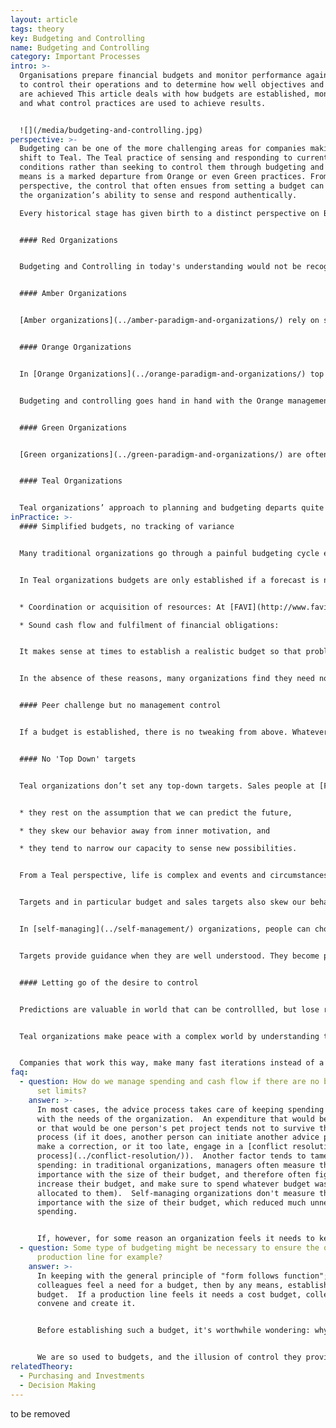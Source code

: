 ```yaml
---
layout: article
tags: theory
key: Budgeting and Controlling
name: Budgeting and Controlling
category: Important Processes
intro: >-
  Organisations prepare financial budgets and monitor performance against them
  to control their operations and to determine how well objectives and targets
  are achieved This article deals with how budgets are established, monitored
  and what control practices are used to achieve results.


  ![](/media/budgeting-and-controlling.jpg)
perspective: >-
  Budgeting can be one of the more challenging areas for companies making the
  shift to Teal. The Teal practice of sensing and responding to current
  conditions rather than seeking to control them through budgeting and other
  means is a marked departure from Orange or even Green practices. From a Teal
  perspective, the control that often ensues from setting a budget can hamper
  the organization’s ability to sense and respond authentically.

  Every historical stage has given birth to a distinct perspective on Budgeting and Controlling when already applicable, and to very different practices:


  #### Red Organizations


  Budgeting and Controlling in today's understanding would not be recognized in [Red Organizations](../red-organizations/).  Planning tends to be shorter term with limited ability for long term strategy.  The focus is typically on responding to new threats or opportunities that can be pursued for exploitation or gain.


  #### Amber Organizations


  [Amber organizations](../amber-paradigm-and-organizations/) rely on stable and replicable processes. They also create clearly defined structures and hierarchies. Together these features allow projects and plans to be delivered on a much larger scale than those achievable by Red organzations. Planning and budgeting is used to determine the resources needed to achieve well understood and predictable goals. Planning is a top down process with budgets being handed down to those further down the organization.


  #### Orange Organizations


  In [Orange Organizations](../orange-paradigm-and-organizations/) top management are responsible for determining the strategy and direction of the organization. These plans are broken down into objectives and targets for those further down the hierarchy. Managers at each level create the plans and budgets necessary to reach the desired objectives, in what is typically a yearly budgeting process. Planning typically includes budgets for expenditures (cost center) or target revenues (profit center), as well as investment budgets.  Cascading down targets to every unit and team allows for management by objectives: each team is given some freedom in deciding how these budget objectives will be met, as long as they are met.


  Budgeting and controlling goes hand in hand with the Orange management practice of ‘predict and control’. Yearly budgets are broken down into half-yearly, quarterly or monthly numbers. These numbers are then followed up by the accounting and finance department at the end of each period, to compare results with the plan.  When results fall short of the prediction, managers are often asked to explain the difference, and to come up with corrective actions.


  #### Green Organizations


  [Green organizations](../green-paradigm-and-organizations/) are often ill at ease with a finance dominated perspective on performance management.  Whilst ‘predict and control’ methods are still used, other non-financial measures (for example, employee engagement and customer satisfaction) are valued as equally important. Budgeting is similar to that found in Orange organizations, but the measures are likely to be broader and agreed via a ‘bottom up’ as well as a ‘top down’ approach.


  #### Teal Organizations


  Teal organizations’ approach to planning and budgeting departs quite radically from what is considered best practice in traditional management thinking.  Instead of trying to predict and control, Teal organizations try as much as possible to sense and respond to their environment.  They typically work with simplified budgets, where variances are tracked for information rather than control reasons. The purpose of defining a budget is driven by practical considerations such as coordination of resources, making sure that cash flow is sound and ensuring that financial obligations and liabilities are covered.
inPractice: >-
  #### Simplified budgets, no tracking of variance


  Many traditional organizations go through a painful budgeting cycle every year to establish a plan for controlling organizational performance.


  In Teal organizations budgets are only established if a forecast is needed to inform an important decision, for example:


  * Coordination or acquisition of resources: At [FAVI](http://www.favi.com/), for instance, once a year, teams make rough monthly predictions for the year to come, to secure contracts for raw materials.

  * Sound cash flow and fulfilment of financial obligations:


  It makes sense at times to establish a realistic budget so that problems can be anticipated and obligations met. Individual teams in [Buurtzorg](http://www.buurtzorgnederland.com/) don’t make any significant purchasing or investments, so don’t require a team budget. However, at a Group level, Buurtzorg makes a simple projection of its expected cash flow (it fits on one sheet of paper) to get a sense of how many new teams it can allow to start up in the coming year; new teams can take up to a year to break even, and Buurtzorg wants to make sure they can be supported and sustained.


  In the absence of these reasons, many organizations find they need not make any budget at all. [Sun Hydraulics](http://www.sunhydraulics.com/) makes no budget (unless the board demands one, in which case a rough one-page budget is put together).


  #### Peer challenge but no management control


  If a budget is established, there is no tweaking from above. Whatever numbers the teams forecast become the budget. Some companies find it is useful for peers to challenge each other’s budgets. In keeping with the spirit of [Self Management](../self-management/) no one can force a team to change their numbers. For example at [Morning Star,](http://www.morningstarco.com/) units present their budget and investment plans to a budget task force, composed of volunteers from all parts of the business, that can challenge the numbers, and offer opinions and suggestions. [AES](http://www.aes.com/) used to have a similar process.


  #### No 'Top Down' targets


  Teal organizations don’t set any top-down targets. Sales people at [FAVI](http://www.favi.com/) for example have no targets to reach. From an Evolutionary-Teal perspective, targets are problematic for at least three reasons;


  * they rest on the assumption that we can predict the future,

  * they skew our behavior away from inner motivation, and

  * they tend to narrow our capacity to sense new possibilities.


  From a Teal perspective, life is complex and events and circumstances change so fast, that setting a target is mostly guesswork. A year after a target has been set, in most cases it is just an arbitrary number―either so easy to reach as to be meaningless or so challenging that people must take shortcuts. Both circumstances hurt the organization in the long run.


  Targets and in particular budget and sales targets also skew our behavior. In many companies managers often spend any budget left at the end of the year, sometimes on meaningless items, for fear that their funding might be cut in the following year. Without targets, these games disappear. People are free to tap into their inner motivation to simply do the best job they can.


  In [self-managing](../self-management/) organizations, people can choose to set themselves targets when they find it useful―rather like a hobby runner who spurs herself on by extending her goals. At [FAVI](http://www.favi.com/), operators set themselves target times to machine their pieces, and they monitor their performance against that target.


  Targets provide guidance when they are well understood. They become problematic when circumstances change and they do not change in response.


  #### Letting go of the desire to control


  Predictions are valuable in world that can be controllled, but lose relevance in a complex world that is changing rapidly. Setting budgets and managing against them is a way of trying to predict the future.


  Teal organizations make peace with a complex world by understanding that a perfect solution is rarely possible. Determing a workable solution that can be implemented quickly is far more effective than waiting for detailed analysis before taking action. When new information emerges, the decision can be revisited and improved at any point. From this perspective, creating budgets for long periods ahead, and trying to exercise control makes little sense.


  Companies that work this way, make many fast iterations instead of a few mighty leaps, progressing much faster towards their purpose. In the end, paradoxically, people often feel safer when they give up the illusion of control and learn to work with reality as it unfolds.
faq:
  - question: How do we manage spending and cash flow if there are no budgets that
      set limits?
    answer: >-
      In most cases, the advice process takes care of keeping spending in line
      with the needs of the organization.  An expenditure that would be fanciful
      or that would be one person's pet project tends not to survive the advice
      process (if it does, another person can initiate another advice process to
      make a correction, or it too late, engage in a [conflict resolution
      process](../conflict-resolution/)).  Another factor tends to tame
      spending: in traditional organizations, managers often measure their
      importance with the size of their budget, and therefore often fight to
      increase their budget, and make sure to spend whatever budget was
      allocated to them).  Self-managing organizations don't measure their
      importance with the size of their budget, which reduced much unnecessary
      spending. 


      If, however, for some reason an organization feels it needs to keep its spending below what would naturally happen with the advice process (because the organization is cash-strapped, or because there are more opportunities to pursue than cash available), a budget process can be established as a means to have a conversation about spending priorities. In practice, such processes can be set up in ways that are similar to those used to determine [investment](../purchasing-and-investments/) budgets.
  - question: Some type of budgeting might be necessary to ensure the operation of a
      production line for example?
    answer: >-
      In keeping with the general principle of "form follows function"; if
      colleagues feel a need for a budget, then by any means, establish a
      budget.  If a production line feels it needs a cost budget, colleagues can
      convene and create it.


      Before establishing such a budget, it's worthwhile wondering: why do we need a budget?  Often the answer is simply "to control our costs".  In many cases, in order to control your costs, you don't need to ***anticipate*** the future with a budget.  It's enough to measure and monitor your cost ***after the facts*** on a recurring basis - say every month.


      We are so used to budgets, and the illusion of control they provide, that we might simply establish a budget out of habit, because we feel naked in the absence of budgets.  The key question is: "what's the kind of decision we need to take for which we need a budget?".  A budget is needed only if it helps anticipate, if the presence of a budget would lead to a different decision on a specific decision.
relatedTheory:
  - Purchasing and Investments
  - Decision Making
---
```

to be removed